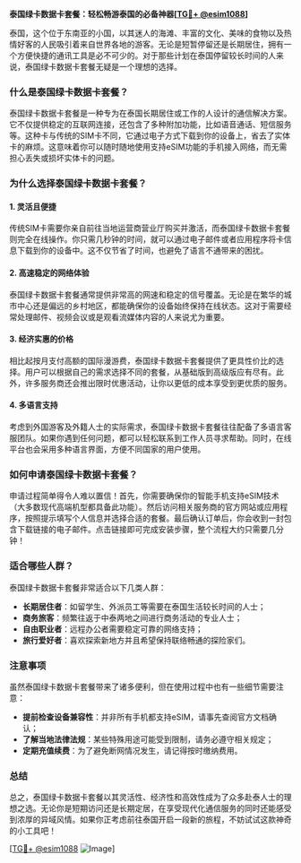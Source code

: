 **泰国绿卡数据卡套餐：轻松畅游泰国的必备神器[[TG💪+ @esim1088](https://t.me/s/esim1088)]**

泰国，这个位于东南亚的小国，以其迷人的海滩、丰富的文化、美味的食物以及热情好客的人民吸引着来自世界各地的游客。无论是短暂停留还是长期居住，拥有一个方便快捷的通讯工具是必不可少的。对于那些计划在泰国停留较长时间的人来说，泰国绿卡数据卡套餐无疑是一个理想的选择。

### **什么是泰国绿卡数据卡套餐？**

泰国绿卡数据卡套餐是一种专为在泰国长期居住或工作的人设计的通信解决方案。它不仅提供稳定的互联网连接，还包含了多种附加功能，比如语音通话、短信服务等。这种卡与传统的SIM卡不同，它通过电子方式下载到你的设备上，省去了实体卡的麻烦。这意味着你可以随时随地使用支持eSIM功能的手机接入网络，而无需担心丢失或损坏实体卡的问题。

### **为什么选择泰国绿卡数据卡套餐？**

#### **1. 灵活且便捷**
传统SIM卡需要你亲自前往当地运营商营业厅购买并激活，而泰国绿卡数据卡套餐则完全在线操作。你只需几秒钟的时间，就可以通过电子邮件或者应用程序将卡信息下载到你的设备中。这不仅节省了时间，也避免了语言不通带来的困扰。

#### **2. 高速稳定的网络体验**
泰国绿卡数据卡套餐通常提供非常高的网速和稳定的信号覆盖。无论是在繁华的城市中心还是偏远的乡村地区，都能确保你的设备始终保持在线状态。这对于需要经常处理邮件、视频会议或是观看流媒体内容的人来说尤为重要。

#### **3. 经济实惠的价格**
相比起按月支付高额的国际漫游费，泰国绿卡数据卡套餐提供了更具性价比的选择。用户可以根据自己的需求选择不同的套餐，从基础版到高级版应有尽有。此外，许多服务商还会推出限时优惠活动，让你以更低的成本享受到更优质的服务。

#### **4. 多语言支持**
考虑到外国游客及外籍人士的实际需求，泰国绿卡数据卡套餐往往配备了多语言客服团队。如果你遇到任何问题，都可以轻松联系到工作人员寻求帮助。同时，在线平台也会采用多种语言界面，方便不同国家的用户使用。

### **如何申请泰国绿卡数据卡套餐？**

申请过程简单得令人难以置信！首先，你需要确保你的智能手机支持eSIM技术（大多数现代高端机型都具备此功能）。然后访问相关服务商的官方网站或应用程序，按照提示填写个人信息并选择合适的套餐。最后确认订单后，你会收到一封包含下载链接的电子邮件。点击链接即可完成安装步骤，整个流程大约只需要几分钟！

### **适合哪些人群？**

泰国绿卡数据卡套餐非常适合以下几类人群：
- **长期居住者**：如留学生、外派员工等需要在泰国生活较长时间的人士；
- **商务旅客**：频繁往返于中泰两地之间进行商务活动的专业人士；
- **自由职业者**：远程办公者需要稳定可靠的网络支持；
- **旅行爱好者**：喜欢探索新地方并且希望保持联络畅通的探险家们。

### **注意事项**

虽然泰国绿卡数据卡套餐带来了诸多便利，但在使用过程中也有一些细节需要注意：
- **提前检查设备兼容性**：并非所有手机都支持eSIM，请事先查阅官方文档确认；
- **了解当地法律法规**：某些特殊用途可能受到限制，请务必遵守相关规定；
- **定期充值续费**：为了避免断网情况发生，请记得按时缴纳费用。

### **总结**

总之，泰国绿卡数据卡套餐以其灵活性、经济性和高效性成为了众多赴泰人士的理想之选。无论你是短期访问还是长期定居，在享受现代化通信服务的同时还能感受到浓厚的异域风情。如果你正考虑前往泰国开启一段新的旅程，不妨试试这款神奇的小工具吧！

[[TG💪+ @esim1088](https://t.me/s/esim1088) ![Image](https://i.postimg.cc/4NQfJmqS/Snipaste-2025-05-13-00-14-12.png)]